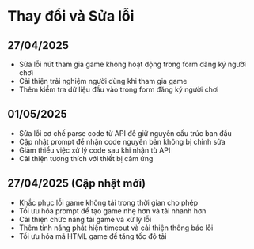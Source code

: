 
# Thay đổi và Sửa lỗi

## 27/04/2025
- Sửa lỗi nút tham gia game không hoạt động trong form đăng ký người chơi
- Cải thiện trải nghiệm người dùng khi tham gia game
- Thêm kiểm tra dữ liệu đầu vào trong form đăng ký người chơi

## 01/05/2025
- Sửa lỗi cơ chế parse code từ API để giữ nguyên cấu trúc ban đầu
- Cập nhật prompt để nhận code nguyên bản không bị chỉnh sửa
- Giảm thiểu việc xử lý code sau khi nhận từ API
- Cải thiện tương thích với thiết bị cảm ứng

## 27/04/2025 (Cập nhật mới)
- Khắc phục lỗi game không tải trong thời gian cho phép
- Tối ưu hóa prompt để tạo game nhẹ hơn và tải nhanh hơn 
- Cải thiện chức năng tải game và xử lý lỗi
- Thêm tính năng phát hiện timeout và cải thiện thông báo lỗi
- Tối ưu hóa mã HTML game để tăng tốc độ tải
